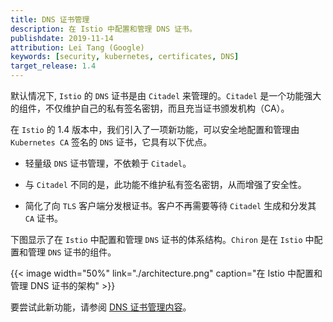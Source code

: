 ```yaml
---
title: DNS 证书管理
description: 在 Istio 中配置和管理 DNS 证书。
publishdate: 2019-11-14
attribution: Lei Tang (Google)
keywords: [security, kubernetes, certificates, DNS]
target_release: 1.4
---
```


默认情况下, `Istio` 的 `DNS` 证书是由 `Citadel` 来管理的。`Citadel` 是一个功能强大的组件，不仅维护自己的私有签名密钥，而且充当证书颁发机构（CA）。

在 `Istio` 的 1.4 版本中，我们引入了一项新功能，可以安全地配置和管理由 `Kubernetes CA` 签名的 `DNS` 证书，它具有以下优点。

* 轻量级 `DNS` 证书管理，不依赖于 `Citadel`。

* 与 `Citadel` 不同的是，此功能不维护私有签名密钥，从而增强了安全性。

* 简化了向 `TLS` 客户端分发根证书。客户不再需要等待 `Citadel` 生成和分发其 `CA` 证书。

下图显示了在 `Istio` 中配置和管理 `DNS` 证书的体系结构。`Chiron` 是在 `Istio` 中配置和管理 `DNS` 证书的组件。

{{< image width="50%"
    link="./architecture.png"
    caption="在 Istio 中配置和管理 DNS 证书的架构"
    >}}

要尝试此新功能，请参阅 [DNS 证书管理内容](/zh/docs/tasks/security/cert-management/dns-cert)。
